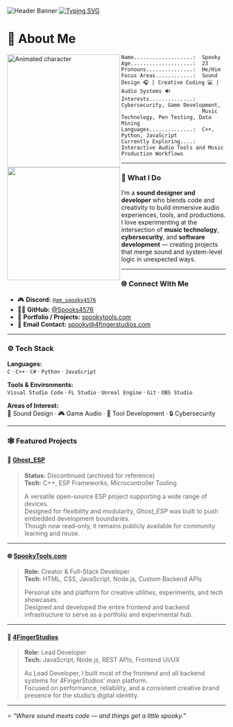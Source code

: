 ![Header Banner](https://cdn.spookytools.com/assets/Untitled.png)
[![Typing SVG](https://readme-typing-svg.demolab.com?font=Autour+One&size=25&pause=1000&color=8900F7&center=true&vCenter=true&random=false&width=435&lines=Welcome+to+a+Spooky+GitHub)](https://git.io/typing-svg)

# 👻 About Me

<div>
  <img align="left" height="260vh" src="https://cdn.mewdeko.tech/spookz.gif" alt="Animated character">
  <img align="left" height="260vh" src="https://upload.wikimedia.org/wikipedia/commons/3/3d/1_120_transparent.png">
</div>

```text
Name...................:  Spooky  
Age....................:  23  
Pronouns...............:  He/Him  
Focus Areas............:  Sound Design 🎧 | Creative Coding 💻 | Audio Systems 🔊  
Interests..............:  Cybersecurity, Game Development,  
                          Music Technology, Pen Testing, Data Mining  
Languages..............:  C++, Python, JavaScript  
Currently Exploring....:  Interactive Audio Tools and Music Production Workflows  
```

---

### 🧠 What I Do

I’m a **sound designer and developer** who blends code and creativity to build immersive audio experiences, tools, and productions.  
I love experimenting at the intersection of **music technology**, **cybersecurity**, and **software development** — creating projects that merge sound and system-level logic in unexpected ways.

---

### 🌐 Connect With Me

- 🎮 **Discord:** [`@am_spooky4576`](https://discord.com/users/am_spooky4576)  
- 🧑‍💻 **GitHub:** [@Spooks4576](https://github.com/Spooks4576)  
- 💬 **Portfolio / Projects:** [spookytools.com](https://spookytools.com)
- 👾 **Email Contact:** spooky@4fingerstudios.com

---

### ⚙️ Tech Stack

**Languages:**  
`C` · `C++` · `C#` · `Python` · `JavaScript`

**Tools & Environments:**  
`Visual Studio Code` · `FL Studio` · `Unreal Engine` · `Git` · `OBS Studio`

**Areas of Interest:**  
🎵 Sound Design · 🎮 Game Audio · 🧰 Tool Development · 🔒 Cybersecurity  

---

### 🕸️ Featured Projects

#### 🧩 [Ghost_ESP](https://github.com/Spooks4576/Ghost_ESP)
> **Status:** Discontinued (archived for reference)  
> **Tech:** C++, ESP Frameworks, Microcontroller Tooling  
>  
> A versatile open-source ESP project supporting a wide range of devices.  
> Designed for flexibility and modularity, *Ghost_ESP* was built to push embedded development boundaries.  
> Though now read-only, it remains publicly available for community learning and reuse.

---

#### 🌐 [SpookyTools.com](https://spookytools.com)
> **Role:** Creator & Full-Stack Developer  
> **Tech:** HTML, CSS, JavaScript, Node.js, Custom Backend APIs  
>  
> Personal site and platform for creative utilities, experiments, and tech showcases.  
> Designed and developed the entire frontend and backend infrastructure to serve as a portfolio and experimental hub.

---

#### 🏢 [4FingerStudios](https://4fingerstudios.com)
> **Role:** Lead Developer  
> **Tech:** JavaScript, Node.js, REST APIs, Frontend UI/UX  
>  
> As Lead Developer, I built most of the frontend and all backend systems for 4FingerStudios’ main platform.  
> Focused on performance, reliability, and a consistent creative brand presence for the studio’s digital identity.

---

⭐ _“Where sound meets code — and things get a little spooky.”_
